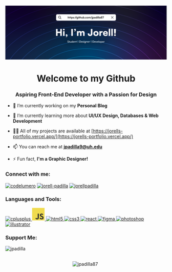 
![Banner](images/MyGithubBanner.png)

<h1 align="center">Welcome to my Github</h1>  
<h3 align="center">Aspiring Front-End Developer with a Passion for Design</h3>  
  
- 🔭 I’m currently working on my **Personal Blog**  
  
- 🌱 I’m currently learning more about **UI/UX Design, Databases & Web Development**  
  
- 👨‍💻 All of my projects are available at [https://jorells-portfolio.vercel.app/](https://jorells-portfolio.vercel.app/)  
  
- 📫 You can reach me at **jpadilla9@uh.edu**  
  
- ⚡ Fun fact, **I'm a Graphic Designer!**  
  
<h3 align="left">Connect with me:</h3>  
<p align="left">  
<a href="https://twitter.com/codelumero" target="blank"><img align="center" src="https://raw.githubusercontent.com/rahuldkjain/github-profile-readme-generator/master/src/images/icons/Social/twitter.svg" alt="codelumero" height="30" width="40" /></a>  
<a href="https://linkedin.com/in/jorell-padilla" target="blank"><img align="center" src="https://raw.githubusercontent.com/rahuldkjain/github-profile-readme-generator/master/src/images/icons/Social/linked-in-alt.svg" alt="jorell-padilla" height="30" width="40" /></a>  
<a href="https://dribbble.com/jorellpadilla" target="blank"><img align="center" src="https://raw.githubusercontent.com/rahuldkjain/github-profile-readme-generator/master/src/images/icons/Social/dribbble.svg" alt="jorellpadilla" height="30" width="40" /></a>  
</p>  
  
<h3 align="left">Languages and Tools:</h3>  
<p align="left"> <a href="https://www.w3schools.com/cpp/" target="_blank" rel="noreferrer"> <img src="https://upload.wikimedia.org/wikipedia/commons/1/18/ISO_C%2B%2B_Logo.svg" alt="cplusplus" width="40" height="40"/> </a> 
<a href="https://developer.mozilla.org/en-US/docs/Web/JavaScript" target="_blank" rel="noreferrer"> <img src="https://raw.githubusercontent.com/devicons/devicon/master/icons/javascript/javascript-original.svg" alt="javascript" width="40" height="40"/> </a> 
<a href="https://www.w3.org/html/" target="_blank" rel="noreferrer"> <img src="https://upload.wikimedia.org/wikipedia/commons/3/38/HTML5_Badge.svg" alt="html5" width="40" height="40"/> </a> 
<a href="https://www.w3schools.com/css/" target="_blank" rel="noreferrer"> <img src="https://upload.wikimedia.org/wikipedia/commons/thumb/6/62/CSS3_logo.svg/800px-CSS3_logo.svg.png" alt="css3" width="40" height="40"/> </a> 
<a href="https://reactjs.org/" target="_blank" rel="noreferrer"> <img src="https://upload.wikimedia.org/wikipedia/commons/a/a7/React-icon.svg" alt="react" width="40" height="40"/> </a> 
<a href="https://www.figma.com/" target="_blank" rel="noreferrer"> <img src="https://www.vectorlogo.zone/logos/figma/figma-icon.svg" alt="figma" width="40" height="40"/> </a> 
<a href="https://www.photoshop.com/en" target="_blank" rel="noreferrer"> <img src="https://upload.wikimedia.org/wikipedia/commons/thumb/a/af/Adobe_Photoshop_CC_icon.svg/512px-Adobe_Photoshop_CC_icon.svg.png?20200616073617" alt="photoshop" width="40" height="40"/> </a> 
<a href="https://www.adobe.com/in/products/illustrator.html" target="_blank" rel="noreferrer"> <img src="https://upload.wikimedia.org/wikipedia/commons/thumb/f/fb/Adobe_Illustrator_CC_icon.svg/512px-Adobe_Illustrator_CC_icon.svg.png?20220814183839" alt="illustrator" width="40" height="40"/> </a> 
</p>  
  

<h3 align="left">Support Me:</h3>  
<p><a href="https://www.buymeacoffee.com/jpadilla"> <img align="left" src="https://cdn.buymeacoffee.com/buttons/v2/default-yellow.png" height="50" width="210" alt="jpadilla" /></a></p>

<br> </br>  

<p><img align="left" src="https://github-readme-stats.vercel.app/api/top-langs?username=jpadilla87&show_icons=true&locale=en&layout=compact" alt="jpadilla87" /></p>  
  
